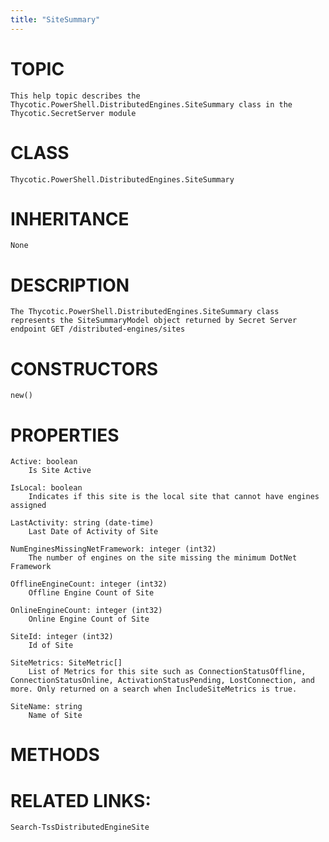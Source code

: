 ```yaml
---
title: "SiteSummary"
---
```


# TOPIC
    This help topic describes the Thycotic.PowerShell.DistributedEngines.SiteSummary class in the Thycotic.SecretServer module

# CLASS
    Thycotic.PowerShell.DistributedEngines.SiteSummary

# INHERITANCE
    None

# DESCRIPTION
    The Thycotic.PowerShell.DistributedEngines.SiteSummary class represents the SiteSummaryModel object returned by Secret Server endpoint GET /distributed-engines/sites

# CONSTRUCTORS
    new()

# PROPERTIES
    Active: boolean
        Is Site Active

    IsLocal: boolean
        Indicates if this site is the local site that cannot have engines assigned

    LastActivity: string (date-time)
        Last Date of Activity of Site

    NumEnginesMissingNetFramework: integer (int32)
        The number of engines on the site missing the minimum DotNet Framework

    OfflineEngineCount: integer (int32)
        Offline Engine Count of Site

    OnlineEngineCount: integer (int32)
        Online Engine Count of Site

    SiteId: integer (int32)
        Id of Site

    SiteMetrics: SiteMetric[]
        List of Metrics for this site such as ConnectionStatusOffline, ConnectionStatusOnline, ActivationStatusPending, LostConnection, and more. Only returned on a search when IncludeSiteMetrics is true.

    SiteName: string
        Name of Site

# METHODS

# RELATED LINKS:
    Search-TssDistributedEngineSite